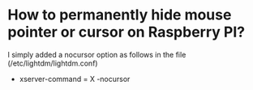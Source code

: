 # How to permanently hide mouse pointer or cursor on Raspberry PI?
I simply added a nocursor option as follows in the file (/etc/lightdm/lightdm.conf)
- xserver-command = X -nocursor
